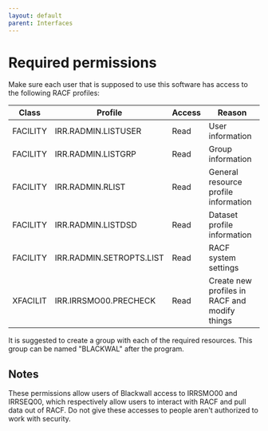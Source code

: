 ```yaml
---
layout: default
parent: Interfaces
---
```


# Required permissions

Make sure each user that is supposed to use this software has access to the following RACF profiles:

 Class    | Profile                  | Access | Reason
----------|--------------------------|--------|--------
 FACILITY | IRR.RADMIN.LISTUSER      | Read   | User information
 FACILITY | IRR.RADMIN.LISTGRP       | Read   | Group information
 FACILITY | IRR.RADMIN.RLIST         | Read   | General resource profile information
 FACILITY | IRR.RADMIN.LISTDSD       | Read   | Dataset profile information
 FACILITY | IRR.RADMIN.SETROPTS.LIST | Read   | RACF system settings
 XFACILIT | IRR.IRRSMO00.PRECHECK    | Read   | Create new profiles in RACF and modify things

It is suggested to create a group with each of the required resources. This group can be named "BLACKWAL" after the program.

## Notes

These permissions allow users of Blackwall access to IRRSMO00 and IRRSEQ00, which respectively allow users to interact with RACF and pull data out of RACF. Do not give these accesses to people aren't authorized to work with security.

